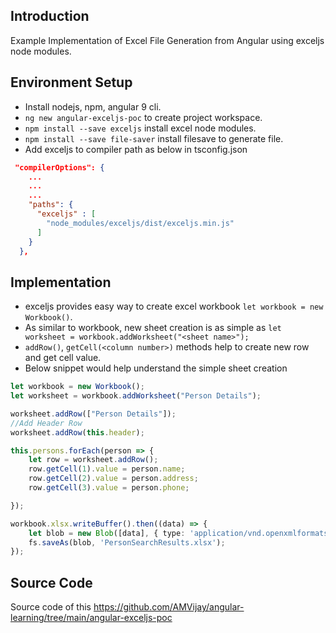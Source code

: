 ## Introduction
Example Implementation of Excel File Generation from Angular using exceljs node modules.

## Environment Setup
* Install nodejs, npm, angular 9 cli.
* `ng new angular-exceljs-poc` to create project workspace.
* `npm install --save exceljs` install excel node modules.
* `npm install --save file-saver` install filesave to generate file.
* Add exceljs to compiler path as below in tsconfig.json
```json
 "compilerOptions": {
    ...
    ...
    ...
    "paths": {
      "exceljs" : [
        "node_modules/exceljs/dist/exceljs.min.js"
      ]
    }
  },
```

## Implementation
* exceljs provides easy way to create excel workbook `let workbook = new Workbook()`. 
* As similar to workbook, new sheet creation is as simple as `let worksheet = workbook.addWorksheet("<sheet name>");`
* `addRow()`, `getCell(<column number>)` methods help to create new row and get cell value.
* Below snippet would help understand the simple sheet creation 

```typescript
let workbook = new Workbook();
let worksheet = workbook.addWorksheet("Person Details");

worksheet.addRow(["Person Details"]);
//Add Header Row
worksheet.addRow(this.header);

this.persons.forEach(person => {
    let row = worksheet.addRow();
    row.getCell(1).value = person.name;
    row.getCell(2).value = person.address;
    row.getCell(3).value = person.phone;

});

workbook.xlsx.writeBuffer().then((data) => {
    let blob = new Blob([data], { type: 'application/vnd.openxmlformats-officedocument.spreadsheetml.sheet' });
    fs.saveAs(blob, 'PersonSearchResults.xlsx');
});
```

## Source Code
Source code of this https://github.com/AMVijay/angular-learning/tree/main/angular-exceljs-poc







